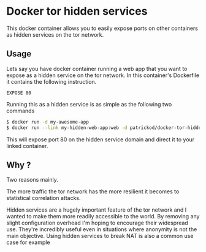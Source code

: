# Docker tor hidden services

This docker container allows you to easily expose ports on other containers as hidden services on the tor network.

## Usage

Lets say you have docker container running a web app that you want to expose as a hidden service on the tor network. In this container's Dockerfile it contains the following instruction.

```
EXPOSE 80
```

Running this as a hidden service is as simple as the following two commands

```bash
$ docker run -d my-awesome-app
$ docker run --link my-hidden-web-app:web -d patrickod/docker-tor-hidden-service
```

This will expose port 80 on the hidden service domain and direct it to your linked container.

## Why ?

Two reasons mainly.

The more traffic the tor network has the more resilient it becomes to statistical correlation attacks.

Hidden services are a hugely important feature of the tor network and I wanted to make them more readily accessible to the world. By removing any slight configuration overhead I'm hoping to encourage their widespread use. They're incredibly useful even in situations where anonymity is not the main objective. Using hidden services to break NAT is also a common use case for example

